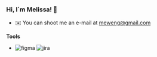 ### Hi, I´m Melissa! 👋

- ✉️ You can shoot me an e-mail at meweng@gmail.com

<!-- ✉️ You can shoot me at (https://img.shields.io/badge/Discord-7289DA?style=for-the-badge&logo=discord&logoColor=white) 

- [![linkedin](https://img.shields.io/badge/LinkedIn-0077B5?style=for-the-badge&logo=linkedin&logoColor=white)](https://www.linkedin.com/in/wengmelissa/)
-->
**Tools**
- ![figma](https://img.shields.io/badge/Figma-F24E1E?style=for-the-badge&logo=figma&logoColor=white) ![jira](https://img.shields.io/badge/Jira-0052CC?style=for-the-badge&logo=Jira&logoColor=white)
